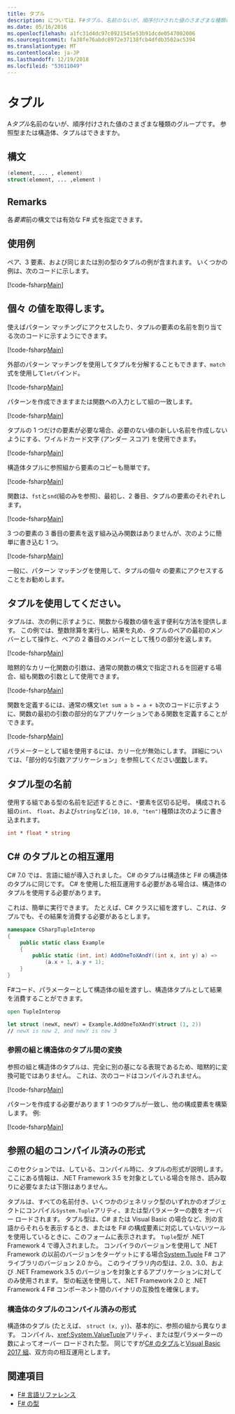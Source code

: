 ```yaml
---
title: タプル
description: については、F#タプル、名前のないが、順序付けされた値のさまざまな種類のグループ化します。
ms.date: 05/16/2016
ms.openlocfilehash: a1fc31d4dc97c0921545e53b91dcde0547002006
ms.sourcegitcommit: fa38fe76abdc8972e37138fcb4dfdb3502ac5394
ms.translationtype: MT
ms.contentlocale: ja-JP
ms.lasthandoff: 12/19/2018
ms.locfileid: "53611049"
---
```

# <a name="tuples"></a>タプル

A*タプル*名前のないが、順序付けされた値のさまざまな種類のグループです。  参照型または構造体、タプルはできますか。

## <a name="syntax"></a>構文

```fsharp
(element, ... , element)
struct(element, ... ,element )
```

## <a name="remarks"></a>Remarks

各*要素*前の構文では有効な F# 式を指定できます。

## <a name="examples"></a>使用例

ペア、3 要素、および同じまたは別の型のタプルの例が含まれます。 いくつかの例は、次のコードに示します。

[!code-fsharp[Main](../../../samples/snippets/fsharp/tuples/basic-examples.fsx#L6-L21)]

## <a name="obtaining-individual-values"></a>個々 の値を取得します。

使えばパターン マッチングにアクセスしたり、タプルの要素の名前を割り当てる次のコードに示すようにできます。

[!code-fsharp[Main](../../../samples/snippets/fsharp/tuples/basic-examples.fsx#L27-L29)]

外部のパターン マッチングを使用してタプルを分解することもできます、`match`式を使用して`let`バインド。

[!code-fsharp[Main](../../../samples/snippets/fsharp/tuples/basic-examples.fsx#L34-L37)]

パターンを作成できますまたは関数への入力として組の一致します。

[!code-fsharp[Main](../../../samples/snippets/fsharp/tuples/basic-examples.fsx#L43-L47)]

タプルの 1 つだけの要素が必要な場合、必要のない値の新しい名前を作成しないようにする、ワイルドカード文字 (アンダー スコア) を使用できます。

[!code-fsharp[Main](../../../samples/snippets/fsharp/tuples/basic-examples.fsx#L53-L54)]

構造体タプルに参照組から要素のコピーも簡単です。

[!code-fsharp[Main](../../../samples/snippets/fsharp/tuples/basic-examples.fsx#L62-L66)]

関数は、`fst`と`snd`(組のみを参照)、最初し、2 番目、タプルの要素のそれぞれします。

[!code-fsharp[Main](../../../samples/snippets/fsharp/tuples/basic-examples.fsx#L72-L73)]

3 つの要素の 3 番目の要素を返す組み込み関数はありませんが、次のように簡単に書き込む 1 つ。

[!code-fsharp[Main](../../../samples/snippets/fsharp/tuples/basic-examples.fsx#L78-L78)]

一般に、パターン マッチングを使用して、タプルの個々 の要素にアクセスすることをお勧めします。

## <a name="using-tuples"></a>タプルを使用してください。

タプルは、次の例に示すように、関数から複数の値を返す便利な方法を提供します。 この例では、整数除算を実行し、結果を丸め、タプルのペアの最初のメンバーとして操作と、ペアの 2 番目のメンバーとして残りの部分を返します。

[!code-fsharp[Main](../../../samples/snippets/fsharp/tuples/basic-examples.fsx#L83-L86)]

暗黙的なカリー化関数の引数は、通常の関数の構文で指定されるを回避する場合、組も関数の引数として使用できます。

[!code-fsharp[Main](../../../samples/snippets/fsharp/tuples/basic-examples.fsx#L88-L88)]

関数を定義するには、通常の構文`let sum a b = a + b`次のコードに示すように、関数の最初の引数の部分的なアプリケーションである関数を定義することができます。

[!code-fsharp[Main](../../../samples/snippets/fsharp/tuples/basic-examples.fsx#L90-L94)]

パラメーターとして組を使用するには、カリー化が無効にします。 詳細については、「部分的な引数アプリケーション」を参照してください[関数](functions/index.md)します。

## <a name="names-of-tuple-types"></a>タプル型の名前

使用する組である型の名前を記述するときに、`*`要素を区切る記号。 構成される組の`int`、 `float`、および`string`など`(10, 10.0, "ten")`種類は次のように書き込まれます。

```fsharp
int * float * string
```

## <a name="interoperation-with-c-tuples"></a>C# のタプルとの相互運用

C# 7.0 では、言語に組が導入されました。  C# のタプルは構造体と F# の構造体のタプルに同じです。  C# を使用した相互運用する必要がある場合は、構造体のタプルを使用する必要があります。

これは、簡単に実行できます。  たとえば、C# クラスに組を渡すし、これは、タプルでも、その結果を消費する必要があるとします。

```csharp
namespace CSharpTupleInterop
{
    public static class Example
    {
        public static (int, int) AddOneToXAndY((int x, int y) a) =>
            (a.x + 1, a.y + 1);
    }
}
```

F#コード、パラメーターとして構造体の組を渡すし、構造体タプルとして結果を消費することができます。

```fsharp
open TupleInterop

let struct (newX, newY) = Example.AddOneToXAndY(struct (1, 2))
// newX is now 2, and newY is now 3
```

### <a name="converting-between-reference-tuples-and-struct-tuples"></a>参照の組と構造体のタプル間の変換

参照の組と構造体のタプルは、完全に別の基になる表現であるため、暗黙的に変換可能ではありません。  これは、次のコードはコンパイルされません。

[!code-fsharp[Main](../../../samples/snippets/fsharp/tuples/interop.fsx#L5-L12)]

パターンを作成する必要があります 1 つのタプルが一致し、他の構成要素を構築します。  例:

[!code-fsharp[Main](../../../samples/snippets/fsharp/tuples/interop.fsx#L18-L22)]

## <a name="compiled-form-of-reference-tuples"></a>参照の組のコンパイル済みの形式

このセクションでは、している、コンパイル時に、タプルの形式が説明します。  ここにある情報は、.NET Framework 3.5 を対象としている場合を除き、読み取りに必要なまたは下限はありません。

タプルは、すべての名前付き、いくつかのジェネリック型のいずれかのオブジェクトにコンパイル`System.Tuple`アリティ、または型パラメーターの数をオーバー ロードされます。 タプル型は、C# または Visual Basic の場合など、別の言語からそれらを表示するとき、またはを F# の構成要素に対応していないツールを使用しているときに、このフォームに表示されます。 `Tuple`型が .NET Framework 4 で導入されました。 コンパイラのバージョンを使用して .NET Framework の以前のバージョンをターゲットにする場合[System.Tuple](https://msdn.microsoft.com/library/5ac7953d-acdc-4a58-bfb7-c1f6406c0fa3) F# コア ライブラリのバージョン 2.0 から。 このライブラリ内の型は、2.0、3.0、および .NET Framework 3.5 のバージョンを対象とするアプリケーションに対してのみ使用されます。 型の転送を使用して、.NET Framework 2.0 と .NET Framework 4 F# コンポーネント間のバイナリの互換性を確保します。

### <a name="compiled-form-of-struct-tuples"></a>構造体のタプルのコンパイル済みの形式

構造体のタプル (たとえば、 `struct (x, y)`)、基本的に、参照の組から異なります。  コンパイル、<xref:System.ValueTuple>アリティ、または型パラメーターの数によってオーバー ロードされた型。  同じですが[C# のタプル](../../csharp/tuples.md)と[Visual Basic 2017 組](../../visual-basic/programming-guide/language-features/data-types/tuples.md)、双方向の相互運用とします。

## <a name="see-also"></a>関連項目

- [F# 言語リファレンス](index.md)
- [F# の型](fsharp-types.md)
